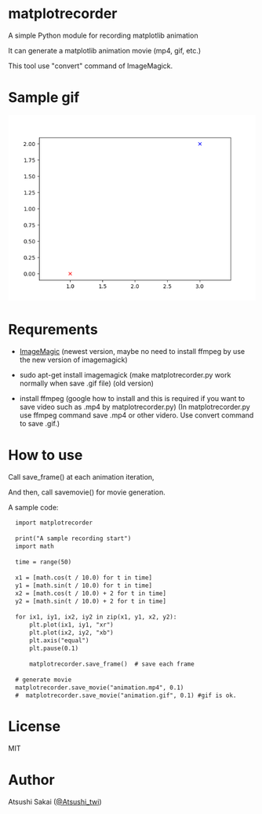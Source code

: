 # matplotrecorder
A simple Python module for recording matplotlib animation

It can generate a matplotlib animation movie (mp4, gif, etc.)

This tool use "convert" command of ImageMagick.

# Sample gif

![matplotrecorder/animation.gif at master · AtsushiSakai/matplotrecorder](https://github.com/AtsushiSakai/matplotrecorder/blob/master/animation.gif)

# Requrements

- [ImageMagic](https://www.imagemagick.org/script/index.php) (newest version, maybe no need to install ffmpeg by use the new version of imagemagick)

- sudo apt-get install imagemagick (make matplotrecorder.py work normally when save .gif file) (old version)

- install ffmpeg (google how to install and this is required if you want to save video such as .mp4 by matplotrecorder.py) (In matplotrecorder.py use ffmpeg command save .mp4 or other videro. Use convert command to save .gif.)

# How to use

Call save_frame() at each animation iteration,

And then, call savemovie() for movie generation.

A sample code:


      import matplotrecorder

      print("A sample recording start")
      import math

      time = range(50)

      x1 = [math.cos(t / 10.0) for t in time]
      y1 = [math.sin(t / 10.0) for t in time]
      x2 = [math.cos(t / 10.0) + 2 for t in time]
      y2 = [math.sin(t / 10.0) + 2 for t in time]

      for ix1, iy1, ix2, iy2 in zip(x1, y1, x2, y2):
          plt.plot(ix1, iy1, "xr")
          plt.plot(ix2, iy2, "xb")
          plt.axis("equal")
          plt.pause(0.1)

          matplotrecorder.save_frame()  # save each frame

      # generate movie
      matplotrecorder.save_movie("animation.mp4", 0.1)
      #  matplotrecorder.save_movie("animation.gif", 0.1) #gif is ok.



# License 

MIT

# Author

Atsushi Sakai ([@Atsushi_twi](https://twitter.com/Atsushi_twi))

